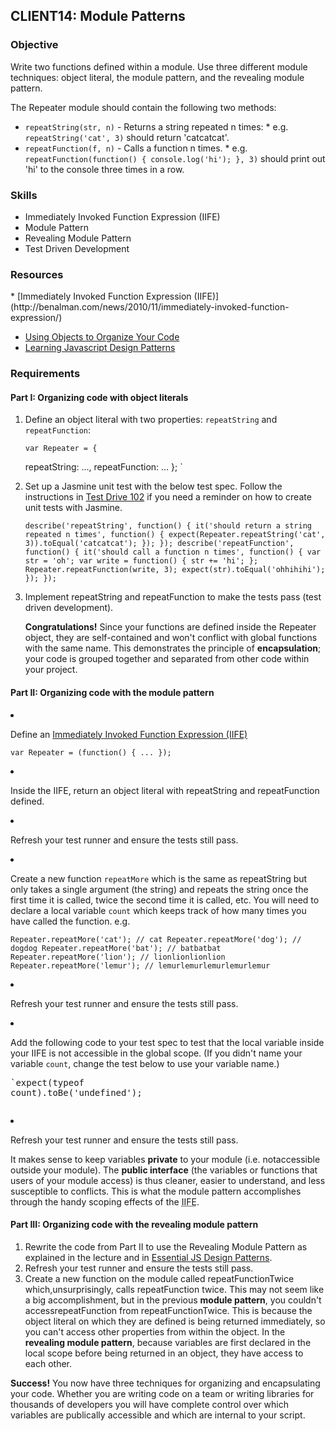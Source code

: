 ## CLIENT14: Module Patterns

### Objective

Write two functions defined within a module. Use three different module techniques: 
object literal, the module pattern, and the revealing module pattern.

The Repeater module should contain the following two methods:

*   `repeatString(str, n)` - Returns a string repeated n times:
        *   e.g. `repeatString('cat', 3)` should return 'catcatcat'.
*   `repeatFunction(f, n)` - Calls a function n times.
        *   e.g. `repeatFunction(function() { console.log('hi'); }, 3)`
should print out 'hi' to the console three times in a row.

### Skills

*   Immediately Invoked Function Expression (IIFE)
*   Module Pattern
*   Revealing Module Pattern
*   Test Driven Development

### Resources

<!--*   [Module Demo Code](https://github.com/refactoru/student-sample-code/)
-->*   [Immediately Invoked Function Expression (IIFE)](http://benalman.com/news/2010/11/immediately-invoked-function-expression/)
*   [Using Objects to Organize Your Code](http://rmurphey.com/blog/2009/10/15/using-objects-to-organize-your-code/)
*   [Learning Javascript Design Patterns](http://addyosmani.com/resources/essentialjsdesignpatterns/book/)

### Requirements
<div class="space-children-3"><div class="part">

#### Part I: Organizing code with object literals

1.  Define an object literal with two properties: `repeatString` and `repeatFunction`:

        var Repeater = {
     repeatString: ...,
     repeatFunction: ...
    };
    `</pre>
2.  Set up a Jasmine unit test with the below test spec. Follow the instructions in [Test Drive 102](/exercises/client-js/test-drive-102) if you need a reminder on how to create unit tests with Jasmine.<pre>`describe('repeatString', function() {
     it('should return a string repeated n times', function() {
      expect(Repeater.repeatString('cat', 3)).toEqual('catcatcat');
     });
    });
    describe('repeatFunction', function() {
     it('should call a function n times', function() {
      var str = 'oh';
      var write = function() { str += 'hi'; };
      Repeater.repeatFunction(write, 3);
      expect(str).toEqual('ohhihihi');
     });
    });
    `</pre>
3.  Implement repeatString and repeatFunction to make the tests pass (test driven development).

    **Congratulations!** Since your functions are defined inside the Repeater object, they are
    self-contained and won't conflict with global functions with the same name. This demonstrates
    the principle of **encapsulation**; your code is grouped together and separated from
    other code within your project.

    </div><div class="part">

    #### Part II: Organizing code with the module pattern

1.  Define an [Immediately Invoked Function Expression (IIFE)](http://benalman.com/news/2010/11/immediately-invoked-function-expression/)<pre>`var Repeater = (function() {
     ...
    });`</pre>
2.  Inside the IIFE, return an object literal with repeatString and repeatFunction defined.
3.  Refresh your test runner and ensure the tests still pass.
4.  Create a new function `repeatMore` which is the same as repeatString
    but only takes a single argument (the string) and repeats the string once the first time
    it is called, twice the second time it is called, etc.
    You will need to declare a local variable `count` which keeps track of how
    many times you have called the function.
    e.g.<pre>`Repeater.repeatMore('cat'); // cat
    Repeater.repeatMore('dog'); // dogdog
    Repeater.repeatMore('bat'); // batbatbat
    Repeater.repeatMore('lion'); // lionlionlionlion
    Repeater.repeatMore('lemur'); // lemurlemurlemurlemurlemur
    `</pre>
5.  Refresh your test runner and ensure the tests still pass.
6.  Add the following code to your test spec to test that the local variable inside your    IIFE is not accessible in the global scope. (If you didn't name your    variable `count`, change the test below to use your variable name.)<pre>`expect(typeof count).toBe('undefined');

7.  Refresh your test runner and ensure the tests still pass.

    It makes sense to keep variables **private** to your module (i.e. notaccessible outside your module).
The **public interface** (the variables or functions that users
of your module access) is thus cleaner, easier to understand,
and less susceptible to conflicts. This is what the module pattern accomplishes
through the handy scoping effects of the <abbr data-toggle="tooltip" title="Immediately-Invoked Function Expression">IIFE</abbr>.</div><div class="part">

#### Part III: Organizing code with the revealing module pattern

1.  Rewrite the code from Part II to use the Revealing Module Pattern as explained in
the lecture and in [Essential JS Design Patterns](http://addyosmani.com/resources/essentialjsdesignpatterns/book/#revealingmodulepatternjavascript).
2.  Refresh your test runner and ensure the tests still pass.
3.  Create a new function on the module called repeatFunctionTwice which,unsurprisingly, calls repeatFunction twice.
    This may not seem like a big
accomplishment, but in the previous **module pattern**, you couldn't accessrepeatFunction from repeatFunctionTwice. This is because the object
literal on which they are defined is being returned immediately, so you can't access
other properties from within the object. In the **revealing module pattern**, because variables
are first declared in the local scope before being returned in an object, they have access
to each other.</div>

**Success!** You now have three techniques for organizing and encapsulating your code.
Whether you are writing code on a team or writing libraries for thousands of developers
you will have complete control over which variables are publically accessible and which are
internal to your script.

<script>$('[data-toggle=tooltip]').tooltip();
</script></div>
